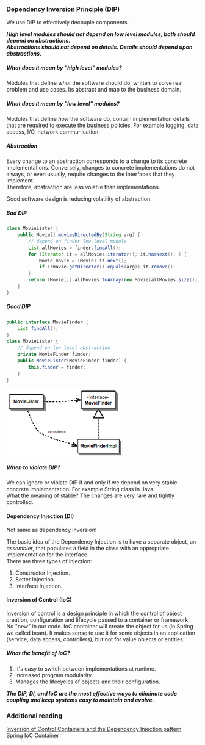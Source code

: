 ### Dependency Inversion Principle (DIP)

We use DIP to effectively decouple components.

_**High level modules should not depend on low level modules, both should depend on abstractions.**_  
_**Abstractions should not depend on details. Details should depend upon abstractions.**_

##### What does it mean by "high level" modules?

Modules that define _what_ the software should do, written to solve real problem and use cases. Its abstract and map to the business domain.

##### What does it mean by "low level" modules?

Modules that define _how_ the software do, contain implementation details that are required to execute the business policies. For example logging, data access, I/O, network communication.

##### Abstraction

Every change to an abstraction corresponds to a change to its concrete implementations. Conversely, changes to concrete implementations do not always, or even usually, require changes to the interfaces that they implement.  
Therefore, abstraction are less volatile than implementations.

Good software design is reducing volatility of abstraction.

##### Bad DIP

```java
class MovieLister {
    public Movie[] moviesDirectedBy(String arg) {
        // depend on finder low level module
        List allMovies = finder.findAll();
        for (Iterator it = allMovies.iterator(); it.hasNext(); ) {
            Movie movie = (Movie) it.next();
            if (!movie.getDirector().equals(arg)) it.remove();
        }
        return (Movie[]) allMovies.toArray(new Movie[allMovies.size()]);
    }
}
```

##### Good DIP

```java
public interface MovieFinder {
    List findAll();
}
class MovieLister {
    // depend on low level abstraction
    private MovieFinder finder;
    public MovieLister(MovieFinder finder) {
        this.finder = finder;
    }
}
```

![dip image](https://github.com/bluething/solid/blob/master/images/dip.png?raw=true)

##### When to violate DIP?

We can ignore or violate DIP if and only if we depend on very stable concrete implementation. For example String class in Java.  
What the meaning of stable? The changes are very rare and tightly controlled.

#### Dependency Injection (DI)

Not same as dependency inversion!

The basic idea of the Dependency Injection is to have a separate object, an _assembler_, that populates a field in the class with an appropriate implementation for the interface.  
There are three types of injection:  
1. Constructor Injection.  
2. Setter Injection.  
3. Interface Injection.

#### Inversion of Control (IoC)

Inversion of control is a design principle in which the control of object creation, configuration and lifecycle passed to a container or framework.  
No "new" in our code. IoC container will create the object for us (in Spring we called bean). It makes sense to use it for some objects in an application (service, data access, controllers), but not for value objects or entities.

##### What the benefit of IoC?

1. It's easy to switch between implementations at runtime.  
2. Increased program modularity.  
3. Manages the lifecycles of objects and their configuration.

_**The DIP, DI, and IoC are the most effective ways to eliminate code coupling and keep systems easy to maintain and evolve.**_

### Additional reading

[Inversion of Control Containers and the Dependency Injection pattern](https://martinfowler.com/articles/injection.html)  
[Spring IoC Container](https://docs.spring.io/spring-framework/docs/current/reference/html/core.html#beans)